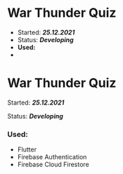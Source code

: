 # War Thunder Quiz

- Started: ***25.12.2021***
- Status: ***Developing***
- **Used:**
- 

# War Thunder Quiz

Started: ***25.12.2021***

Status: ***Developing***

### Used:
* Flutter
* Firebase Authentication
* Firebase Cloud Firestore
